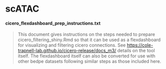 # scATAC

#### cicero_flexdashboard_prep_instructions.txt
> This document gives instructions on the steps needed to prepare cicero_filtering_shiny.Rmd so that it can be used as a 
  flexdashboard for visualizing and filtering cicero connections. See https://cole-trapnell-lab.github.io/cicero-release/docs_m3/
  details on the tool itself. The flexdashboard itself can also be converted for use with other bedpe datasets following similar
  steps as those included here.
  
